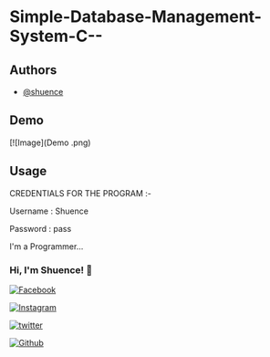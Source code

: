 # Simple-Database-Management-System-C--

## Authors

- [@shuence](https://www.github.com/shuence)

## Demo

 [![Image](Demo .png)

## Usage

CREDENTIALS FOR THE PROGRAM :-

Username : Shuence

Password : pass

I'm a Programmer...

### Hi, I'm Shuence! 👋

[![Facebook](https://img.shields.io/badge/Facebook-1877F2?&logo=facebook&logoColor=black)](https://www.facebook.com/shubham.pitekar.1/)

[![Instagram](https://img.shields.io/badge/Instagram-E4405F?&logo=instagram&logoColor=black)](https://www.instagram.com/shuence/)

[![twitter](https://img.shields.io/badge/twitter-1DA1F2?&logoColor=white)](https://twitter.com/ShubhamPitekar)

[![Github](https://img.shields.io/badge/GitHub-100000?&logo=github&logoColor=white)](https://github.com.com/shuence)

